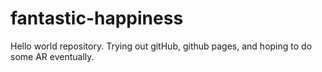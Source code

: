 # fantastic-happiness
Hello world repository.
Trying out gitHub, github pages, and hoping to do some AR eventually.
